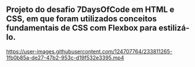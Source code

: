 ## Projeto do desafio 7DaysOfCode em HTML e CSS, em que foram utilizados conceitos fundamentais de CSS com Flexbox para estilizá-lo.

https://user-images.githubusercontent.com/124707764/233811265-1fb0b85a-de27-47b2-953c-d19f532e3395.mp4

